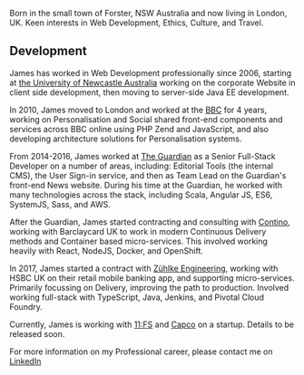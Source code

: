 Born in the small town of Forster, NSW Australia and now living in London, UK. Keen interests in Web Development, Ethics, Culture, and Travel.

## Development
James has worked in Web Development professionally since 2006, starting at [the University of Newcastle Australia](https://www.newcastle.edu.au/) working on the corporate Website in client side development, then moving to server-side Java EE development.

In 2010, James moved to London and worked at the [BBC](https://bbc.co.uk/) for 4 years, working on Personalisation and Social shared front-end components and services across BBC online using PHP Zend and JavaScript, and also developing architecture solutions for Personalisation systems.

From 2014-2016, James worked at [The Guardian](http://theguardian.com) as a Senior Full-Stack Developer on a number of areas, including: Editorial Tools (the internal CMS), the User Sign-in service, and then as Team Lead on the Guardian's front-end News website. During his time at the Guardian, he worked with many technologies across the stack, including Scala, Angular JS, ES6, SystemJS, Sass, and AWS.

After the Guardian, James started contracting and consulting with [Contino](http://contino.io/), working with Barclaycard UK to work in modern Continuous Delivery methods and Container based micro-services. This involved working heavily with React, NodeJS, Docker, and OpenShift.

In 2017, James started a contract with [Zühlke Engineering](https://www.zuehlke.com), working with HSBC UK on their retail mobile banking app, and supporting micro-services. Primarily focussing on Delivery, improving the path to production. Involved working full-stack with TypeScript, Java, Jenkins, and Pivotal Cloud Foundry.

Currently, James is working with [11:FS](https://11fs.com/) and [Capco](https://capco.com/) on a startup. Details to be released soon.

For more information on my Professional career, please contact me on [LinkedIn](https://www.linkedin.com/in/jamespamplin)
